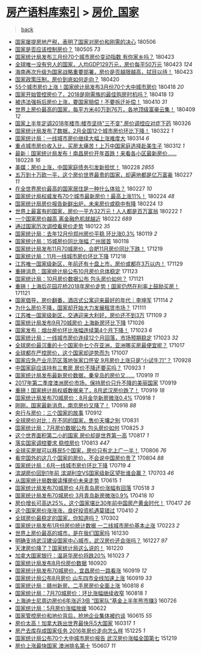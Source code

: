 [房产语料库索引](../../README.md)  > [房价_国家](房价_国家.md)
====
> [back](../README.md)

- [国家屡提房地产税，表明了国家对房价和刚需的决心](http://jkwz.applinzi.com/ittc/7100013723727168519.html#%E5%9B%BD%E5%AE%B6%E5%B1%A1%E6%8F%90%E6%88%BF%E5%9C%B0%E4%BA%A7%E7%A8%8E%EF%BC%8C%E8%A1%A8%E6%98%8E%E4%BA%86%E5%9B%BD%E5%AE%B6%E5%AF%B9%E6%88%BF%E4%BB%B7%E5%92%8C%E5%88%9A%E9%9C%80%E7%9A%84%E5%86%B3%E5%BF%83) 180506  
- [国家是否应该控制房价？](http://jkwz.applinzi.com/ittc/7099502395153449990.html#%E5%9B%BD%E5%AE%B6%E6%98%AF%E5%90%A6%E5%BA%94%E8%AF%A5%E6%8E%A7%E5%88%B6%E6%88%BF%E4%BB%B7%EF%BC%9F) 180505 *73* 
- [国家统计局发布三月份70个城市房价变动指数 有你家乡吗？](http://jkwz.applinzi.com/ittc/7095249619640648714.html#%E5%9B%BD%E5%AE%B6%E7%BB%9F%E8%AE%A1%E5%B1%80%E5%8F%91%E5%B8%83%E4%B8%89%E6%9C%88%E4%BB%BD70%E4%B8%AA%E5%9F%8E%E5%B8%82%E6%88%BF%E4%BB%B7%E5%8F%98%E5%8A%A8%E6%8C%87%E6%95%B0+%E6%9C%89%E4%BD%A0%E5%AE%B6%E4%B9%A1%E5%90%97%EF%BC%9F) 180423  
- [全球唯一没有穷人的国家，人均GDP129万元，房价每平50万元](http://jkwz.applinzi.com/ittc/7095183202614510599.html#%E5%85%A8%E7%90%83%E5%94%AF%E4%B8%80%E6%B2%A1%E6%9C%89%E7%A9%B7%E4%BA%BA%E7%9A%84%E5%9B%BD%E5%AE%B6%EF%BC%8C%E4%BA%BA%E5%9D%87GDP129%E4%B8%87%E5%85%83%EF%BC%8C%E6%88%BF%E4%BB%B7%E6%AF%8F%E5%B9%B350%E4%B8%87%E5%85%83) 180423 *124* 
- [海南再次升级为国家战略重要部署，房价是否越限越高，拭目以待！](http://jkwz.applinzi.com/ittc/7095239799621551114.html#%E6%B5%B7%E5%8D%97%E5%86%8D%E6%AC%A1%E5%8D%87%E7%BA%A7%E4%B8%BA%E5%9B%BD%E5%AE%B6%E6%88%98%E7%95%A5%E9%87%8D%E8%A6%81%E9%83%A8%E7%BD%B2%EF%BC%8C%E6%88%BF%E4%BB%B7%E6%98%AF%E5%90%A6%E8%B6%8A%E9%99%90%E8%B6%8A%E9%AB%98%EF%BC%8C%E6%8B%AD%E7%9B%AE%E4%BB%A5%E5%BE%85%EF%BC%81) 180423  
- [国家政策压制，房价到底如何走向？](http://jkwz.applinzi.com/ittc/7093995779259892742.html#%E5%9B%BD%E5%AE%B6%E6%94%BF%E7%AD%96%E5%8E%8B%E5%88%B6%EF%BC%8C%E6%88%BF%E4%BB%B7%E5%88%B0%E5%BA%95%E5%A6%82%E4%BD%95%E8%B5%B0%E5%90%91%EF%BC%9F) 180420  
- [55个城市房价上涨！国家统计局发布3月份70个大中城市房价](http://jkwz.applinzi.com/ittc/7093420779419206672.html#55%E4%B8%AA%E5%9F%8E%E5%B8%82%E6%88%BF%E4%BB%B7%E4%B8%8A%E6%B6%A8%EF%BC%81%E5%9B%BD%E5%AE%B6%E7%BB%9F%E8%AE%A1%E5%B1%80%E5%8F%91%E5%B8%833%E6%9C%88%E4%BB%BD70%E4%B8%AA%E5%A4%A7%E4%B8%AD%E5%9F%8E%E5%B8%82%E6%88%BF%E4%BB%B7) 180418 *20* 
- [国家开始管控房价了，2018是刚需族的最佳购房时机吗？](http://jkwz.applinzi.com/ittc/7093384961229063185.html#%E5%9B%BD%E5%AE%B6%E5%BC%80%E5%A7%8B%E7%AE%A1%E6%8E%A7%E6%88%BF%E4%BB%B7%E4%BA%86%EF%BC%8C2018%E6%98%AF%E5%88%9A%E9%9C%80%E6%97%8F%E7%9A%84%E6%9C%80%E4%BD%B3%E8%B4%AD%E6%88%BF%E6%97%B6%E6%9C%BA%E5%90%97%EF%BC%9F) 180418 *13* 
- [被违法强拆后房价上涨，要国家赔偿！不要拆迁补偿！](http://jkwz.applinzi.com/ittc/7090388069931025425.html#%E8%A2%AB%E8%BF%9D%E6%B3%95%E5%BC%BA%E6%8B%86%E5%90%8E%E6%88%BF%E4%BB%B7%E4%B8%8A%E6%B6%A8%EF%BC%8C%E8%A6%81%E5%9B%BD%E5%AE%B6%E8%B5%94%E5%81%BF%EF%BC%81%E4%B8%8D%E8%A6%81%E6%8B%86%E8%BF%81%E8%A1%A5%E5%81%BF%EF%BC%81) 180410 *31* 
- [世界上房价最高的国家，每平方米40万到76万，各地顶级富豪云集！](http://jkwz.applinzi.com/ittc/7090115090038916113.html#%E4%B8%96%E7%95%8C%E4%B8%8A%E6%88%BF%E4%BB%B7%E6%9C%80%E9%AB%98%E7%9A%84%E5%9B%BD%E5%AE%B6%EF%BC%8C%E6%AF%8F%E5%B9%B3%E6%96%B9%E7%B1%B340%E4%B8%87%E5%88%B076%E4%B8%87%EF%BC%8C%E5%90%84%E5%9C%B0%E9%A1%B6%E7%BA%A7%E5%AF%8C%E8%B1%AA%E4%BA%91%E9%9B%86%EF%BC%81) 180409 *12* 
- [国家上半年定调2018年楼市:楼市坚持&quot;三不变&quot;,房价调控应对症下药](http://jkwz.applinzi.com/ittc/7084783233403454480.html#%E5%9B%BD%E5%AE%B6%E4%B8%8A%E5%8D%8A%E5%B9%B4%E5%AE%9A%E8%B0%832018%E5%B9%B4%E6%A5%BC%E5%B8%82%3A%E6%A5%BC%E5%B8%82%E5%9D%9A%E6%8C%81%26quot%3B%E4%B8%89%E4%B8%8D%E5%8F%98%26quot%3B%2C%E6%88%BF%E4%BB%B7%E8%B0%83%E6%8E%A7%E5%BA%94%E5%AF%B9%E7%97%87%E4%B8%8B%E8%8D%AF) 180326  
- [国家统计局发布了数据，2月全国12个城市房价环比下降！](http://jkwz.applinzi.com/ittc/7083215321018401809.html#%E5%9B%BD%E5%AE%B6%E7%BB%9F%E8%AE%A1%E5%B1%80%E5%8F%91%E5%B8%83%E4%BA%86%E6%95%B0%E6%8D%AE%EF%BC%8C2%E6%9C%88%E5%85%A8%E5%9B%BD12%E4%B8%AA%E5%9F%8E%E5%B8%82%E6%88%BF%E4%BB%B7%E7%8E%AF%E6%AF%94%E4%B8%8B%E9%99%8D%EF%BC%81) 180322 *1* 
- [国家统计局：一线城市房价继续大幅上涨难度大](http://jkwz.applinzi.com/ittc/7080361570876261383.html#%E5%9B%BD%E5%AE%B6%E7%BB%9F%E8%AE%A1%E5%B1%80%EF%BC%9A%E4%B8%80%E7%BA%BF%E5%9F%8E%E5%B8%82%E6%88%BF%E4%BB%B7%E7%BB%A7%E7%BB%AD%E5%A4%A7%E5%B9%85%E4%B8%8A%E6%B6%A8%E9%9A%BE%E5%BA%A6%E5%A4%A7) 180314 *6* 
- [重点城市房价收入比，买房太痛苦！上万中国家庭选择赴美生子](http://jkwz.applinzi.com/ittc/7079604818463425547.html#%E9%87%8D%E7%82%B9%E5%9F%8E%E5%B8%82%E6%88%BF%E4%BB%B7%E6%94%B6%E5%85%A5%E6%AF%94%EF%BC%8C%E4%B9%B0%E6%88%BF%E5%A4%AA%E7%97%9B%E8%8B%A6%EF%BC%81%E4%B8%8A%E4%B8%87%E4%B8%AD%E5%9B%BD%E5%AE%B6%E5%BA%AD%E9%80%89%E6%8B%A9%E8%B5%B4%E7%BE%8E%E7%94%9F%E5%AD%90) 180312 *1* 
- [最新｜国家统计局发布！南昌房价开年首跌！来看各小区最新房价……](http://jkwz.applinzi.com/ittc/7075191691265180683.html#%E6%9C%80%E6%96%B0%EF%BD%9C%E5%9B%BD%E5%AE%B6%E7%BB%9F%E8%AE%A1%E5%B1%80%E5%8F%91%E5%B8%83%EF%BC%81%E5%8D%97%E6%98%8C%E6%88%BF%E4%BB%B7%E5%BC%80%E5%B9%B4%E9%A6%96%E8%B7%8C%EF%BC%81%E6%9D%A5%E7%9C%8B%E5%90%84%E5%B0%8F%E5%8C%BA%E6%9C%80%E6%96%B0%E6%88%BF%E4%BB%B7%E2%80%A6%E2%80%A6) 180228 *16* 
- [美媒：房价上涨，中国家庭债务引发新担忧！](http://jkwz.applinzi.com/ittc/7075009660040250384.html#%E7%BE%8E%E5%AA%92%EF%BC%9A%E6%88%BF%E4%BB%B7%E4%B8%8A%E6%B6%A8%EF%BC%8C%E4%B8%AD%E5%9B%BD%E5%AE%B6%E5%BA%AD%E5%80%BA%E5%8A%A1%E5%BC%95%E5%8F%91%E6%96%B0%E6%8B%85%E5%BF%A7%EF%BC%81) 180228 *2855* 
- [五万到十万欧一平，这个房价世界最贵的国家，却遍地都是亿万富豪](http://jkwz.applinzi.com/ittc/7074725997020972048.html#%E4%BA%94%E4%B8%87%E5%88%B0%E5%8D%81%E4%B8%87%E6%AC%A7%E4%B8%80%E5%B9%B3%EF%BC%8C%E8%BF%99%E4%B8%AA%E6%88%BF%E4%BB%B7%E4%B8%96%E7%95%8C%E6%9C%80%E8%B4%B5%E7%9A%84%E5%9B%BD%E5%AE%B6%EF%BC%8C%E5%8D%B4%E9%81%8D%E5%9C%B0%E9%83%BD%E6%98%AF%E4%BA%BF%E4%B8%87%E5%AF%8C%E8%B1%AA) 180227 *11* 
- [在全世界房价最高的国家居住是一种什么体验？](http://jkwz.applinzi.com/ittc/7074725997088080912.html#%E5%9C%A8%E5%85%A8%E4%B8%96%E7%95%8C%E6%88%BF%E4%BB%B7%E6%9C%80%E9%AB%98%E7%9A%84%E5%9B%BD%E5%AE%B6%E5%B1%85%E4%BD%8F%E6%98%AF%E4%B8%80%E7%A7%8D%E4%BB%80%E4%B9%88%E4%BD%93%E9%AA%8C%EF%BC%9F) 180227 *10* 
- [国家统计局权威发布70个城市最新房价！最高上涨11%！](http://jkwz.applinzi.com/ittc/7073658312216544262.html#%E5%9B%BD%E5%AE%B6%E7%BB%9F%E8%AE%A1%E5%B1%80%E6%9D%83%E5%A8%81%E5%8F%91%E5%B8%8370%E4%B8%AA%E5%9F%8E%E5%B8%82%E6%9C%80%E6%96%B0%E6%88%BF%E4%BB%B7%EF%BC%81%E6%9C%80%E9%AB%98%E4%B8%8A%E6%B6%A811%25%EF%BC%81) 180224 *48* 
- [国家统计局房价报告新鲜出炉，未来房价或稳中有降](http://jkwz.applinzi.com/ittc/7073655390820893702.html#%E5%9B%BD%E5%AE%B6%E7%BB%9F%E8%AE%A1%E5%B1%80%E6%88%BF%E4%BB%B7%E6%8A%A5%E5%91%8A%E6%96%B0%E9%B2%9C%E5%87%BA%E7%82%89%EF%BC%8C%E6%9C%AA%E6%9D%A5%E6%88%BF%E4%BB%B7%E6%88%96%E7%A8%B3%E4%B8%AD%E6%9C%89%E9%99%8D) 180224 *13* 
- [世界上最富有的国家，房价一平方32万元！人人都是百万富翁](http://jkwz.applinzi.com/ittc/7073053378546762762.html#%E4%B8%96%E7%95%8C%E4%B8%8A%E6%9C%80%E5%AF%8C%E6%9C%89%E7%9A%84%E5%9B%BD%E5%AE%B6%EF%BC%8C%E6%88%BF%E4%BB%B7%E4%B8%80%E5%B9%B3%E6%96%B932%E4%B8%87%E5%85%83%EF%BC%81%E4%BA%BA%E4%BA%BA%E9%83%BD%E6%98%AF%E7%99%BE%E4%B8%87%E5%AF%8C%E7%BF%81) 180222 *1* 
- [一个国家房价越高 离金融危机就越近](http://jkwz.applinzi.com/ittc/7072966273019675658.html#%E4%B8%80%E4%B8%AA%E5%9B%BD%E5%AE%B6%E6%88%BF%E4%BB%B7%E8%B6%8A%E9%AB%98+%E7%A6%BB%E9%87%91%E8%9E%8D%E5%8D%B1%E6%9C%BA%E5%B0%B1%E8%B6%8A%E8%BF%91) 180222 *689* 
- [通过国家历次调控看房价走势](http://jkwz.applinzi.com/ittc/7061350226621629446.html#%E9%80%9A%E8%BF%87%E5%9B%BD%E5%AE%B6%E5%8E%86%E6%AC%A1%E8%B0%83%E6%8E%A7%E7%9C%8B%E6%88%BF%E4%BB%B7%E8%B5%B0%E5%8A%BF) 180122 *35* 
- [国家统计局：去年12月份郑州房价平稳 环比涨0.3%](http://jkwz.applinzi.com/ittc/7060185385290695691.html#%E5%9B%BD%E5%AE%B6%E7%BB%9F%E8%AE%A1%E5%B1%80%EF%BC%9A%E5%8E%BB%E5%B9%B412%E6%9C%88%E4%BB%BD%E9%83%91%E5%B7%9E%E6%88%BF%E4%BB%B7%E5%B9%B3%E7%A8%B3+%E7%8E%AF%E6%AF%94%E6%B6%A80.3%25) 180119 *2* 
- [国家统计局：15城房价同比涨幅 广州居首](http://jkwz.applinzi.com/ittc/7060037271753851920.html#%E5%9B%BD%E5%AE%B6%E7%BB%9F%E8%AE%A1%E5%B1%80%EF%BC%9A15%E5%9F%8E%E6%88%BF%E4%BB%B7%E5%90%8C%E6%AF%94%E6%B6%A8%E5%B9%85+%E5%B9%BF%E5%B7%9E%E5%B1%85%E9%A6%96) 180118  
- [国家统计局发布11月70城房价，合肥11月房价同比下跌！](http://jkwz.applinzi.com/ittc/7048816012969903120.html#%E5%9B%BD%E5%AE%B6%E7%BB%9F%E8%AE%A1%E5%B1%80%E5%8F%91%E5%B8%8311%E6%9C%8870%E5%9F%8E%E6%88%BF%E4%BB%B7%EF%BC%8C%E5%90%88%E8%82%A511%E6%9C%88%E6%88%BF%E4%BB%B7%E5%90%8C%E6%AF%94%E4%B8%8B%E8%B7%8C%EF%BC%81) 171219  
- [国家统计局：11月一线城市房价环比下降](http://jkwz.applinzi.com/ittc/7048528512124716048.html#%E5%9B%BD%E5%AE%B6%E7%BB%9F%E8%AE%A1%E5%B1%80%EF%BC%9A11%E6%9C%88%E4%B8%80%E7%BA%BF%E5%9F%8E%E5%B8%82%E6%88%BF%E4%BB%B7%E7%8E%AF%E6%AF%94%E4%B8%8B%E9%99%8D) 171218  
- [江苏唯一国家级新区，年前还有十盘上市，房价或都在3万以内！](http://jkwz.applinzi.com/ittc/7041321447438418961.html#%E6%B1%9F%E8%8B%8F%E5%94%AF%E4%B8%80%E5%9B%BD%E5%AE%B6%E7%BA%A7%E6%96%B0%E5%8C%BA%EF%BC%8C%E5%B9%B4%E5%89%8D%E8%BF%98%E6%9C%89%E5%8D%81%E7%9B%98%E4%B8%8A%E5%B8%82%EF%BC%8C%E6%88%BF%E4%BB%B7%E6%88%96%E9%83%BD%E5%9C%A83%E4%B8%87%E4%BB%A5%E5%86%85%EF%BC%81) 171129  
- [重磅消息：国家统计局公布10月房价总体稳定](http://jkwz.applinzi.com/ittc/7039132964095525904.html#%E9%87%8D%E7%A3%85%E6%B6%88%E6%81%AF%EF%BC%9A%E5%9B%BD%E5%AE%B6%E7%BB%9F%E8%AE%A1%E5%B1%80%E5%85%AC%E5%B8%8310%E6%9C%88%E6%88%BF%E4%BB%B7%E6%80%BB%E4%BD%93%E7%A8%B3%E5%AE%9A) 171123  
- [国家统计局：10月房价数据公布 包头房价如何？](http://jkwz.applinzi.com/ittc/7038440452347397136.html#%E5%9B%BD%E5%AE%B6%E7%BB%9F%E8%AE%A1%E5%B1%80%EF%BC%9A10%E6%9C%88%E6%88%BF%E4%BB%B7%E6%95%B0%E6%8D%AE%E5%85%AC%E5%B8%83+%E5%8C%85%E5%A4%B4%E6%88%BF%E4%BB%B7%E5%A6%82%E4%BD%95%EF%BC%9F) 171121  
- [重磅！上海后花园花桥2018年房价走势！国家仍然在利率上鼓励买房！](http://jkwz.applinzi.com/ittc/7038417444304061457.html#%E9%87%8D%E7%A3%85%EF%BC%81%E4%B8%8A%E6%B5%B7%E5%90%8E%E8%8A%B1%E5%9B%AD%E8%8A%B1%E6%A1%A52018%E5%B9%B4%E6%88%BF%E4%BB%B7%E8%B5%B0%E5%8A%BF%EF%BC%81%E5%9B%BD%E5%AE%B6%E4%BB%8D%E7%84%B6%E5%9C%A8%E5%88%A9%E7%8E%87%E4%B8%8A%E9%BC%93%E5%8A%B1%E4%B9%B0%E6%88%BF%EF%BC%81) 171121  
- [国家倡导，房价翻番，酒店式公寓迎来最好的年代｜李坤军](http://jkwz.applinzi.com/ittc/7035837304067851281.html#%E5%9B%BD%E5%AE%B6%E5%80%A1%E5%AF%BC%EF%BC%8C%E6%88%BF%E4%BB%B7%E7%BF%BB%E7%95%AA%EF%BC%8C%E9%85%92%E5%BA%97%E5%BC%8F%E5%85%AC%E5%AF%93%E8%BF%8E%E6%9D%A5%E6%9C%80%E5%A5%BD%E7%9A%84%E5%B9%B4%E4%BB%A3%EF%BD%9C%E6%9D%8E%E5%9D%A4%E5%86%9B) 171114 *2* 
- [为什么房价不降，国家却开始大力发展租赁市场？](http://jkwz.applinzi.com/ittc/7033636007969293328.html#%E4%B8%BA%E4%BB%80%E4%B9%88%E6%88%BF%E4%BB%B7%E4%B8%8D%E9%99%8D%EF%BC%8C%E5%9B%BD%E5%AE%B6%E5%8D%B4%E5%BC%80%E5%A7%8B%E5%A4%A7%E5%8A%9B%E5%8F%91%E5%B1%95%E7%A7%9F%E8%B5%81%E5%B8%82%E5%9C%BA%EF%BC%9F) 171111  
- [江苏唯一国家级新区，交通迎来大利好，房价还不到3万](http://jkwz.applinzi.com/ittc/7033999812825973776.html#%E6%B1%9F%E8%8B%8F%E5%94%AF%E4%B8%80%E5%9B%BD%E5%AE%B6%E7%BA%A7%E6%96%B0%E5%8C%BA%EF%BC%8C%E4%BA%A4%E9%80%9A%E8%BF%8E%E6%9D%A5%E5%A4%A7%E5%88%A9%E5%A5%BD%EF%BC%8C%E6%88%BF%E4%BB%B7%E8%BF%98%E4%B8%8D%E5%88%B03%E4%B8%87) 171109 *3* 
- [国家统计局发布9月70城房价 上海新房环比下降](http://jkwz.applinzi.com/ittc/7028750856143504401.html#%E5%9B%BD%E5%AE%B6%E7%BB%9F%E8%AE%A1%E5%B1%80%E5%8F%91%E5%B8%839%E6%9C%8870%E5%9F%8E%E6%88%BF%E4%BB%B7+%E4%B8%8A%E6%B5%B7%E6%96%B0%E6%88%BF%E7%8E%AF%E6%AF%94%E4%B8%8B%E9%99%8D) 171026  
- [国家发布：烟台房价环比涨幅连续第4个月下降！](http://jkwz.applinzi.com/ittc/7027607398326469649.html#%E5%9B%BD%E5%AE%B6%E5%8F%91%E5%B8%83%EF%BC%9A%E7%83%9F%E5%8F%B0%E6%88%BF%E4%BB%B7%E7%8E%AF%E6%AF%94%E6%B6%A8%E5%B9%85%E8%BF%9E%E7%BB%AD%E7%AC%AC4%E4%B8%AA%E6%9C%88%E4%B8%8B%E9%99%8D%EF%BC%81) 171023 *6* 
- [国家统计局：一线城市房价连续12个月回落，市场预期稳定](http://jkwz.applinzi.com/ittc/7027582865892705297.html#%E5%9B%BD%E5%AE%B6%E7%BB%9F%E8%AE%A1%E5%B1%80%EF%BC%9A%E4%B8%80%E7%BA%BF%E5%9F%8E%E5%B8%82%E6%88%BF%E4%BB%B7%E8%BF%9E%E7%BB%AD12%E4%B8%AA%E6%9C%88%E5%9B%9E%E8%90%BD%EF%BC%8C%E5%B8%82%E5%9C%BA%E9%A2%84%E6%9C%9F%E7%A8%B3%E5%AE%9A) 171023 *32* 
- [全球房价最沉重的十个国家中七个在亚洲，亚洲哪买房最便宜呢？](http://jkwz.applinzi.com/ittc/7025506757261132816.html#%E5%85%A8%E7%90%83%E6%88%BF%E4%BB%B7%E6%9C%80%E6%B2%89%E9%87%8D%E7%9A%84%E5%8D%81%E4%B8%AA%E5%9B%BD%E5%AE%B6%E4%B8%AD%E4%B8%83%E4%B8%AA%E5%9C%A8%E4%BA%9A%E6%B4%B2%EF%BC%8C%E4%BA%9A%E6%B4%B2%E5%93%AA%E4%B9%B0%E6%88%BF%E6%9C%80%E4%BE%BF%E5%AE%9C%E5%91%A2%EF%BC%9F) 171017  
- [全球都在严控房价，这个国家却逆势而为](http://jkwz.applinzi.com/ittc/7019136583415104528.html#%E5%85%A8%E7%90%83%E9%83%BD%E5%9C%A8%E4%B8%A5%E6%8E%A7%E6%88%BF%E4%BB%B7%EF%BC%8C%E8%BF%99%E4%B8%AA%E5%9B%BD%E5%AE%B6%E5%8D%B4%E9%80%86%E5%8A%BF%E8%80%8C%E4%B8%BA) 171007  
- [国家应急产业示范区落地张家口怀安 9月房价上涨只是“小试牛刀”？](http://jkwz.applinzi.com/ittc/7018298045295510544.html#%E5%9B%BD%E5%AE%B6%E5%BA%94%E6%80%A5%E4%BA%A7%E4%B8%9A%E7%A4%BA%E8%8C%83%E5%8C%BA%E8%90%BD%E5%9C%B0%E5%BC%A0%E5%AE%B6%E5%8F%A3%E6%80%80%E5%AE%89+9%E6%9C%88%E6%88%BF%E4%BB%B7%E4%B8%8A%E6%B6%A8%E5%8F%AA%E6%98%AF%E2%80%9C%E5%B0%8F%E8%AF%95%E7%89%9B%E5%88%80%E2%80%9D%EF%BC%9F) 170928  
- [中国家庭应该持有三套房 房价不降还要买吗？](http://jkwz.applinzi.com/ittc/7016535445431911441.html#%E4%B8%AD%E5%9B%BD%E5%AE%B6%E5%BA%AD%E5%BA%94%E8%AF%A5%E6%8C%81%E6%9C%89%E4%B8%89%E5%A5%97%E6%88%BF+%E6%88%BF%E4%BB%B7%E4%B8%8D%E9%99%8D%E8%BF%98%E8%A6%81%E4%B9%B0%E5%90%97%EF%BC%9F) 170923 *1* 
- [国家统计局发布最新房价数据，秦皇岛的房价又……](http://jkwz.applinzi.com/ittc/7015080465541891088.html#%E5%9B%BD%E5%AE%B6%E7%BB%9F%E8%AE%A1%E5%B1%80%E5%8F%91%E5%B8%83%E6%9C%80%E6%96%B0%E6%88%BF%E4%BB%B7%E6%95%B0%E6%8D%AE%EF%BC%8C%E7%A7%A6%E7%9A%87%E5%B2%9B%E7%9A%84%E6%88%BF%E4%BB%B7%E5%8F%88%E2%80%A6%E2%80%A6) 170919 *11* 
- [2017年第二季度澳洲房价市场，保持房价只升不降的美丽国家](http://jkwz.applinzi.com/ittc/7015077137944675345.html#2017%E5%B9%B4%E7%AC%AC%E4%BA%8C%E5%AD%A3%E5%BA%A6%E6%BE%B3%E6%B4%B2%E6%88%BF%E4%BB%B7%E5%B8%82%E5%9C%BA%EF%BC%8C%E4%BF%9D%E6%8C%81%E6%88%BF%E4%BB%B7%E5%8F%AA%E5%8D%87%E4%B8%8D%E9%99%8D%E7%9A%84%E7%BE%8E%E4%B8%BD%E5%9B%BD%E5%AE%B6) 170919  
- [重磅！国家统计局权威数据来了，8月武汉房价跌了！](http://jkwz.applinzi.com/ittc/7014933567032001552.html#%E9%87%8D%E7%A3%85%EF%BC%81%E5%9B%BD%E5%AE%B6%E7%BB%9F%E8%AE%A1%E5%B1%80%E6%9D%83%E5%A8%81%E6%95%B0%E6%8D%AE%E6%9D%A5%E4%BA%86%EF%BC%8C8%E6%9C%88%E6%AD%A6%E6%B1%89%E6%88%BF%E4%BB%B7%E8%B7%8C%E4%BA%86%EF%BC%81) 170919 *18* 
- [国家统计局发布70城房价：8月金华新房微涨0.4%](http://jkwz.applinzi.com/ittc/7014689255870432272.html#%E5%9B%BD%E5%AE%B6%E7%BB%9F%E8%AE%A1%E5%B1%80%E5%8F%91%E5%B8%8370%E5%9F%8E%E6%88%BF%E4%BB%B7%EF%BC%9A8%E6%9C%88%E9%87%91%E5%8D%8E%E6%96%B0%E6%88%BF%E5%BE%AE%E6%B6%A80.4%25) 170918 *1* 
- [刚刚，国家最新消息，南京房价又降了！](http://jkwz.applinzi.com/ittc/7014686730039591953.html#%E5%88%9A%E5%88%9A%EF%BC%8C%E5%9B%BD%E5%AE%B6%E6%9C%80%E6%96%B0%E6%B6%88%E6%81%AF%EF%BC%8C%E5%8D%97%E4%BA%AC%E6%88%BF%E4%BB%B7%E5%8F%88%E9%99%8D%E4%BA%86%EF%BC%81) 170918 *88* 
- [央行与房价：三个国家的故事](http://jkwz.applinzi.com/ittc/7012442297772540689.html#%E5%A4%AE%E8%A1%8C%E4%B8%8E%E6%88%BF%E4%BB%B7%EF%BC%9A%E4%B8%89%E4%B8%AA%E5%9B%BD%E5%AE%B6%E7%9A%84%E6%95%85%E4%BA%8B) 170912  
- [全球房价对比：在不同的国家，售价天壤之别](http://jkwz.applinzi.com/ittc/7007970393380619280.html#%E5%85%A8%E7%90%83%E6%88%BF%E4%BB%B7%E5%AF%B9%E6%AF%94%EF%BC%9A%E5%9C%A8%E4%B8%8D%E5%90%8C%E7%9A%84%E5%9B%BD%E5%AE%B6%EF%BC%8C%E5%94%AE%E4%BB%B7%E5%A4%A9%E5%A3%A4%E4%B9%8B%E5%88%AB) 170831  
- [国家统计局：7月房价数据公布 包头房价如何](http://jkwz.applinzi.com/ittc/7005800487386088465.html#%E5%9B%BD%E5%AE%B6%E7%BB%9F%E8%AE%A1%E5%B1%80%EF%BC%9A7%E6%9C%88%E6%88%BF%E4%BB%B7%E6%95%B0%E6%8D%AE%E5%85%AC%E5%B8%83+%E5%8C%85%E5%A4%B4%E6%88%BF%E4%BB%B7%E5%A6%82%E4%BD%95) 170825 *3* 
- [这个世界面积第二小的国家 房价却是世界第一高](http://jkwz.applinzi.com/ittc/7002703266654454800.html#%E8%BF%99%E4%B8%AA%E4%B8%96%E7%95%8C%E9%9D%A2%E7%A7%AF%E7%AC%AC%E4%BA%8C%E5%B0%8F%E7%9A%84%E5%9B%BD%E5%AE%B6+%E6%88%BF%E4%BB%B7%E5%8D%B4%E6%98%AF%E4%B8%96%E7%95%8C%E7%AC%AC%E4%B8%80%E9%AB%98) 170817 *1* 
- [落实国家调控要求 稳控房价](http://jkwz.applinzi.com/ittc/7001159152750298129.html#%E8%90%BD%E5%AE%9E%E5%9B%BD%E5%AE%B6%E8%B0%83%E6%8E%A7%E8%A6%81%E6%B1%82+%E7%A8%B3%E6%8E%A7%E6%88%BF%E4%BB%B7) 170813 *447* 
- [全球买房就可以移民5个国家，房价只有北上广一半！](http://jkwz.applinzi.com/ittc/6997957684484375569.html#%E5%85%A8%E7%90%83%E4%B9%B0%E6%88%BF%E5%B0%B1%E5%8F%AF%E4%BB%A5%E7%A7%BB%E6%B0%915%E4%B8%AA%E5%9B%BD%E5%AE%B6%EF%BC%8C%E6%88%BF%E4%BB%B7%E5%8F%AA%E6%9C%89%E5%8C%97%E4%B8%8A%E5%B9%BF%E4%B8%80%E5%8D%8A%EF%BC%81) 170806 *76* 
- [看完国外的这几个国家的房价，不会说中国房价贵了](http://jkwz.applinzi.com/ittc/6997902535229441041.html#%E7%9C%8B%E5%AE%8C%E5%9B%BD%E5%A4%96%E7%9A%84%E8%BF%99%E5%87%A0%E4%B8%AA%E5%9B%BD%E5%AE%B6%E7%9A%84%E6%88%BF%E4%BB%B7%EF%BC%8C%E4%B8%8D%E4%BC%9A%E8%AF%B4%E4%B8%AD%E5%9B%BD%E6%88%BF%E4%BB%B7%E8%B4%B5%E4%BA%86) 170804 *88* 
- [国家统计局：6月一线城市房价环比下降](http://jkwz.applinzi.com/ittc/6991926053529191440.html#%E5%9B%BD%E5%AE%B6%E7%BB%9F%E8%AE%A1%E5%B1%80%EF%BC%9A6%E6%9C%88%E4%B8%80%E7%BA%BF%E5%9F%8E%E5%B8%82%E6%88%BF%E4%BB%B7%E7%8E%AF%E6%AF%94%E4%B8%8B%E9%99%8D) 170719 *4* 
- [滨湖房价回到1年前 滨湖利空VS国家级新区望批谁会赢？](http://jkwz.applinzi.com/ittc/6986129203878429701.html#%E6%BB%A8%E6%B9%96%E6%88%BF%E4%BB%B7%E5%9B%9E%E5%88%B01%E5%B9%B4%E5%89%8D+%E6%BB%A8%E6%B9%96%E5%88%A9%E7%A9%BAVS%E5%9B%BD%E5%AE%B6%E7%BA%A7%E6%96%B0%E5%8C%BA%E6%9C%9B%E6%89%B9%E8%B0%81%E4%BC%9A%E8%B5%A2%EF%BC%9F) 170703 *46* 
- [从国家统计局数据读懂房价未来走势](http://jkwz.applinzi.com/ittc/6979360172290868228.html#%E4%BB%8E%E5%9B%BD%E5%AE%B6%E7%BB%9F%E8%AE%A1%E5%B1%80%E6%95%B0%E6%8D%AE%E8%AF%BB%E6%87%82%E6%88%BF%E4%BB%B7%E6%9C%AA%E6%9D%A5%E8%B5%B0%E5%8A%BF) 170615 *1* 
- [国家统计局发布70城房价 4月青岛房价涨幅有回落](http://jkwz.applinzi.com/ittc/6968998594425127941.html#%E5%9B%BD%E5%AE%B6%E7%BB%9F%E8%AE%A1%E5%B1%80%E5%8F%91%E5%B8%8370%E5%9F%8E%E6%88%BF%E4%BB%B7+4%E6%9C%88%E9%9D%92%E5%B2%9B%E6%88%BF%E4%BB%B7%E6%B6%A8%E5%B9%85%E6%9C%89%E5%9B%9E%E8%90%BD) 170518 *3* 
- [国家统计局发布70城房价 3月青岛新房微涨0.9%](http://jkwz.applinzi.com/ittc/6957926955608441860.html#%E5%9B%BD%E5%AE%B6%E7%BB%9F%E8%AE%A1%E5%B1%80%E5%8F%91%E5%B8%8370%E5%9F%8E%E6%88%BF%E4%BB%B7+3%E6%9C%88%E9%9D%92%E5%B2%9B%E6%96%B0%E6%88%BF%E5%BE%AE%E6%B6%A80.9%25) 170418 *10* 
- [房价增长可高达25%，这个国家堪比30年前中国房产黄金时代！](http://jkwz.applinzi.com/ittc/6957424731744633860.html#%E6%88%BF%E4%BB%B7%E5%A2%9E%E9%95%BF%E5%8F%AF%E9%AB%98%E8%BE%BE25%25%EF%BC%8C%E8%BF%99%E4%B8%AA%E5%9B%BD%E5%AE%B6%E5%A0%AA%E6%AF%9430%E5%B9%B4%E5%89%8D%E4%B8%AD%E5%9B%BD%E6%88%BF%E4%BA%A7%E9%BB%84%E9%87%91%E6%97%B6%E4%BB%A3%EF%BC%81) 170417 *26* 
- [这个国家房价涨涨涨，良好投资机遇莫错过](http://jkwz.applinzi.com/ittc/6954902797542753285.html#%E8%BF%99%E4%B8%AA%E5%9B%BD%E5%AE%B6%E6%88%BF%E4%BB%B7%E6%B6%A8%E6%B6%A8%E6%B6%A8%EF%BC%8C%E8%89%AF%E5%A5%BD%E6%8A%95%E8%B5%84%E6%9C%BA%E9%81%87%E8%8E%AB%E9%94%99%E8%BF%87) 170410 *2* 
- [全球房价最稳定的国家，你知道吗？](http://jkwz.applinzi.com/ittc/6940342137878217732.html#%E5%85%A8%E7%90%83%E6%88%BF%E4%BB%B7%E6%9C%80%E7%A8%B3%E5%AE%9A%E7%9A%84%E5%9B%BD%E5%AE%B6%EF%BC%8C%E4%BD%A0%E7%9F%A5%E9%81%93%E5%90%97%EF%BC%9F) 170302  
- [国家统计局发布1月份房价统计数据 一二线城市房价基本止涨](http://jkwz.applinzi.com/ittc/6937695030801335301.html#%E5%9B%BD%E5%AE%B6%E7%BB%9F%E8%AE%A1%E5%B1%80%E5%8F%91%E5%B8%831%E6%9C%88%E4%BB%BD%E6%88%BF%E4%BB%B7%E7%BB%9F%E8%AE%A1%E6%95%B0%E6%8D%AE+%E4%B8%80%E4%BA%8C%E7%BA%BF%E5%9F%8E%E5%B8%82%E6%88%BF%E4%BB%B7%E5%9F%BA%E6%9C%AC%E6%AD%A2%E6%B6%A8) 170223 *2* 
- [世界上房价最高的城市，是在我们国家吗](http://jkwz.applinzi.com/ittc/6917255248589882373.html#%E4%B8%96%E7%95%8C%E4%B8%8A%E6%88%BF%E4%BB%B7%E6%9C%80%E9%AB%98%E7%9A%84%E5%9F%8E%E5%B8%82%EF%BC%8C%E6%98%AF%E5%9C%A8%E6%88%91%E4%BB%AC%E5%9B%BD%E5%AE%B6%E5%90%97) 161230  
- [明确支持武汉建设国家中心城市，武汉房价还会涨吗？](http://jkwz.applinzi.com/ittc/6916243890817729541.html#%E6%98%8E%E7%A1%AE%E6%94%AF%E6%8C%81%E6%AD%A6%E6%B1%89%E5%BB%BA%E8%AE%BE%E5%9B%BD%E5%AE%B6%E4%B8%AD%E5%BF%83%E5%9F%8E%E5%B8%82%EF%BC%8C%E6%AD%A6%E6%B1%89%E6%88%BF%E4%BB%B7%E8%BF%98%E4%BC%9A%E6%B6%A8%E5%90%97%EF%BC%9F) 161227 *97* 
- [天津房价降了？国家统计局这么说的！](http://jkwz.applinzi.com/ittc/6913628799924438020.html#%E5%A4%A9%E6%B4%A5%E6%88%BF%E4%BB%B7%E9%99%8D%E4%BA%86%EF%BC%9F%E5%9B%BD%E5%AE%B6%E7%BB%9F%E8%AE%A1%E5%B1%80%E8%BF%99%E4%B9%88%E8%AF%B4%E7%9A%84%EF%BC%81) 161220  
- [加拿大国家银行：温哥华房价将跌20%](http://jkwz.applinzi.com/ittc/6892188126797104132.html#%E5%8A%A0%E6%8B%BF%E5%A4%A7%E5%9B%BD%E5%AE%B6%E9%93%B6%E8%A1%8C%EF%BC%9A%E6%B8%A9%E5%93%A5%E5%8D%8E%E6%88%BF%E4%BB%B7%E5%B0%86%E8%B7%8C20%25) 161023 *7* 
- [国家统计局发布8月份房价数据](http://jkwz.applinzi.com/ittc/6880062049337476101.html#%E5%9B%BD%E5%AE%B6%E7%BB%9F%E8%AE%A1%E5%B1%80%E5%8F%91%E5%B8%838%E6%9C%88%E4%BB%BD%E6%88%BF%E4%BB%B7%E6%95%B0%E6%8D%AE) 160920  
- [国家统计局发布70城房价，宜昌房价一路看涨](http://jkwz.applinzi.com/ittc/6879529201325048836.html#%E5%9B%BD%E5%AE%B6%E7%BB%9F%E8%AE%A1%E5%B1%80%E5%8F%91%E5%B8%8370%E5%9F%8E%E6%88%BF%E4%BB%B7%EF%BC%8C%E5%AE%9C%E6%98%8C%E6%88%BF%E4%BB%B7%E4%B8%80%E8%B7%AF%E7%9C%8B%E6%B6%A8) 160919 *12* 
- [国家统计局公布8月房价 山东四市全线加速上涨](http://jkwz.applinzi.com/ittc/6879523538767184901.html#%E5%9B%BD%E5%AE%B6%E7%BB%9F%E8%AE%A1%E5%B1%80%E5%85%AC%E5%B8%838%E6%9C%88%E6%88%BF%E4%BB%B7+%E5%B1%B1%E4%B8%9C%E5%9B%9B%E5%B8%82%E5%85%A8%E7%BA%BF%E5%8A%A0%E9%80%9F%E4%B8%8A%E6%B6%A8) 160919 *33* 
- [国家统计局：赣州新房、二手房房价全面上涨](http://jkwz.applinzi.com/ittc/6867655965553460229.html#%E5%9B%BD%E5%AE%B6%E7%BB%9F%E8%AE%A1%E5%B1%80%EF%BC%9A%E8%B5%A3%E5%B7%9E%E6%96%B0%E6%88%BF%E3%80%81%E4%BA%8C%E6%89%8B%E6%88%BF%E6%88%BF%E4%BB%B7%E5%85%A8%E9%9D%A2%E4%B8%8A%E6%B6%A8) 160818 *6* 
- [国家统计局：7月70城房价：环比涨幅继续收窄](http://jkwz.applinzi.com/ittc/6867628848031728645.html#%E5%9B%BD%E5%AE%B6%E7%BB%9F%E8%AE%A1%E5%B1%80%EF%BC%9A7%E6%9C%8870%E5%9F%8E%E6%88%BF%E4%BB%B7%EF%BC%9A%E7%8E%AF%E6%AF%94%E6%B6%A8%E5%B9%85%E7%BB%A7%E7%BB%AD%E6%94%B6%E7%AA%84) 160818 *1* 
- [上海迪士尼周边房价6年涨近3倍 “国家队”基金上半年熊市赚3](http://jkwz.applinzi.com/ittc/6859204346683851780.html#%E4%B8%8A%E6%B5%B7%E8%BF%AA%E5%A3%AB%E5%B0%BC%E5%91%A8%E8%BE%B9%E6%88%BF%E4%BB%B76%E5%B9%B4%E6%B6%A8%E8%BF%913%E5%80%8D+%E2%80%9C%E5%9B%BD%E5%AE%B6%E9%98%9F%E2%80%9D%E5%9F%BA%E9%87%91%E4%B8%8A%E5%8D%8A%E5%B9%B4%E7%86%8A%E5%B8%82%E8%B5%9A3) 160726  
- [国家统计局：5月房价涨幅放缓](http://jkwz.applinzi.com/ittc/6846654133595276293.html#%E5%9B%BD%E5%AE%B6%E7%BB%9F%E8%AE%A1%E5%B1%80%EF%BC%9A5%E6%9C%88%E6%88%BF%E4%BB%B7%E6%B6%A8%E5%B9%85%E6%94%BE%E7%BC%93) 160622  
- [国家管控房价和地价背后，抢地企业集体被约谈](http://jkwz.applinzi.com/ittc/6843907071912969220.html#%E5%9B%BD%E5%AE%B6%E7%AE%A1%E6%8E%A7%E6%88%BF%E4%BB%B7%E5%92%8C%E5%9C%B0%E4%BB%B7%E8%83%8C%E5%90%8E%EF%BC%8C%E6%8A%A2%E5%9C%B0%E4%BC%81%E4%B8%9A%E9%9B%86%E4%BD%93%E8%A2%AB%E7%BA%A6%E8%B0%88) 160615 *55* 
- [房价太高！加拿大跌出世界最快乐5大国家](http://jkwz.applinzi.com/ittc/6810648827996406789.html#%E6%88%BF%E4%BB%B7%E5%A4%AA%E9%AB%98%EF%BC%81%E5%8A%A0%E6%8B%BF%E5%A4%A7%E8%B7%8C%E5%87%BA%E4%B8%96%E7%95%8C%E6%9C%80%E5%BF%AB%E4%B9%905%E5%A4%A7%E5%9B%BD%E5%AE%B6) 160317 *1* 
- [房产去库存成国家任务 2016年房价走向怎么样](http://jkwz.applinzi.com/ittc/6779760858276299781.html#%E6%88%BF%E4%BA%A7%E5%8E%BB%E5%BA%93%E5%AD%98%E6%88%90%E5%9B%BD%E5%AE%B6%E4%BB%BB%E5%8A%A1+2016%E5%B9%B4%E6%88%BF%E4%BB%B7%E8%B5%B0%E5%90%91%E6%80%8E%E4%B9%88%E6%A0%B7) 151225 *1* 
- [国家统计局公布70个大中城市房价报告 武汉房价涨幅全国第七](http://jkwz.applinzi.com/ittc/6777412678897370116.html#%E5%9B%BD%E5%AE%B6%E7%BB%9F%E8%AE%A1%E5%B1%80%E5%85%AC%E5%B8%8370%E4%B8%AA%E5%A4%A7%E4%B8%AD%E5%9F%8E%E5%B8%82%E6%88%BF%E4%BB%B7%E6%8A%A5%E5%91%8A+%E6%AD%A6%E6%B1%89%E6%88%BF%E4%BB%B7%E6%B6%A8%E5%B9%85%E5%85%A8%E5%9B%BD%E7%AC%AC%E4%B8%83) 151219  
- [房价上涨最快国家 澳洲排名第十](http://jkwz.applinzi.com/ittc/547650611412845436.html#%E6%88%BF%E4%BB%B7%E4%B8%8A%E6%B6%A8%E6%9C%80%E5%BF%AB%E5%9B%BD%E5%AE%B6+%E6%BE%B3%E6%B4%B2%E6%8E%92%E5%90%8D%E7%AC%AC%E5%8D%81) 150607 *11* 
